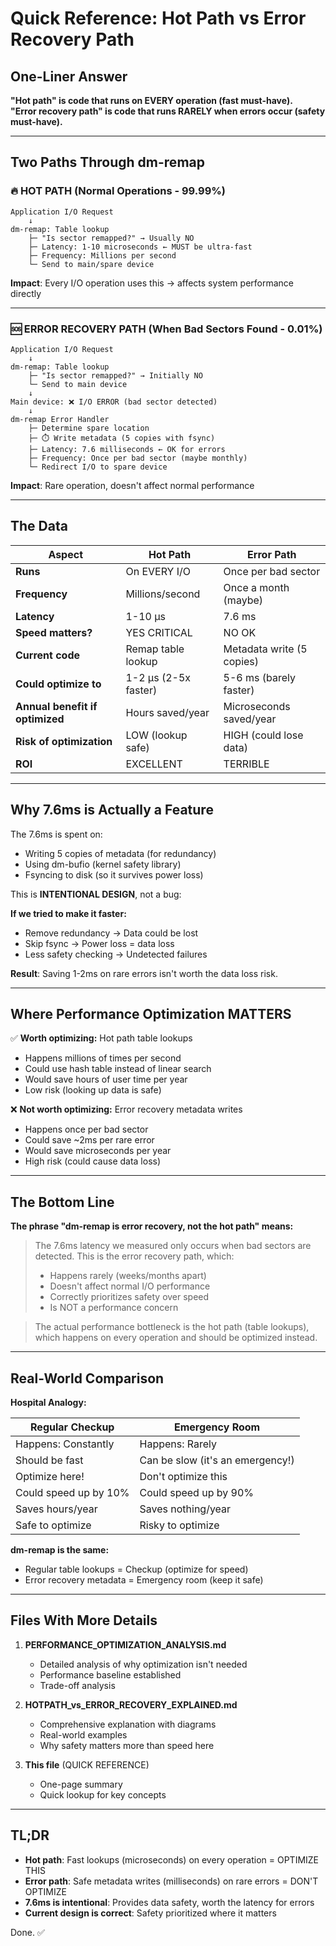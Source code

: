 # Quick Reference: Hot Path vs Error Recovery Path

## One-Liner Answer

**"Hot path" is code that runs on EVERY operation (fast must-have).**  
**"Error recovery path" is code that runs RARELY when errors occur (safety must-have).**

---

## Two Paths Through dm-remap

### 🔥 HOT PATH (Normal Operations - 99.99%)
```
Application I/O Request
    ↓
dm-remap: Table lookup
    ├─ "Is sector remapped?" → Usually NO
    ├─ Latency: 1-10 microseconds ← MUST be ultra-fast
    ├─ Frequency: Millions per second
    └─ Send to main/spare device
```

**Impact**: Every I/O operation uses this → affects system performance directly

---

### 🆘 ERROR RECOVERY PATH (When Bad Sectors Found - 0.01%)
```
Application I/O Request
    ↓
dm-remap: Table lookup
    ├─ "Is sector remapped?" → Initially NO
    └─ Send to main device
    ↓
Main device: ❌ I/O ERROR (bad sector detected)
    ↓
dm-remap Error Handler
    ├─ Determine spare location
    ├─ ⏱️ Write metadata (5 copies with fsync)
    ├─ Latency: 7.6 milliseconds ← OK for errors
    ├─ Frequency: Once per bad sector (maybe monthly)
    └─ Redirect I/O to spare device
```

**Impact**: Rare operation, doesn't affect normal performance

---

## The Data

| Aspect | Hot Path | Error Path |
|--------|----------|-----------|
| **Runs** | On EVERY I/O | Once per bad sector |
| **Frequency** | Millions/second | Once a month (maybe) |
| **Latency** | 1-10 μs | 7.6 ms |
| **Speed matters?** | YES CRITICAL | NO OK |
| **Current code** | Remap table lookup | Metadata write (5 copies) |
| **Could optimize to** | 1-2 μs (2-5x faster) | 5-6 ms (barely faster) |
| **Annual benefit if optimized** | Hours saved/year | Microseconds saved/year |
| **Risk of optimization** | LOW (lookup safe) | HIGH (could lose data) |
| **ROI** | EXCELLENT | TERRIBLE |

---

## Why 7.6ms is Actually a Feature

The 7.6ms is spent on:
- Writing 5 copies of metadata (for redundancy)
- Using dm-bufio (kernel safety library)
- Fsyncing to disk (so it survives power loss)

This is **INTENTIONAL DESIGN**, not a bug:

**If we tried to make it faster:**
- Remove redundancy → Data could be lost
- Skip fsync → Power loss = data loss
- Less safety checking → Undetected failures

**Result**: Saving 1-2ms on rare errors isn't worth the data loss risk.

---

## Where Performance Optimization MATTERS

✅ **Worth optimizing:** Hot path table lookups
- Happens millions of times per second
- Could use hash table instead of linear search
- Would save hours of user time per year
- Low risk (looking up data is safe)

❌ **Not worth optimizing:** Error recovery metadata writes
- Happens once per bad sector
- Could save ~2ms per rare error
- Would save microseconds per year
- High risk (could cause data loss)

---

## The Bottom Line

**The phrase "dm-remap is error recovery, not the hot path" means:**

> The 7.6ms latency we measured only occurs when bad sectors are detected.
> This is the error recovery path, which:
> - Happens rarely (weeks/months apart)
> - Doesn't affect normal I/O performance
> - Correctly prioritizes safety over speed
> - Is NOT a performance concern

> The actual performance bottleneck is the hot path (table lookups),
> which happens on every operation and should be optimized instead.

---

## Real-World Comparison

**Hospital Analogy:**

| Regular Checkup | Emergency Room |
|---|---|
| Happens: Constantly | Happens: Rarely |
| Should be fast | Can be slow (it's an emergency!) |
| Optimize here! | Don't optimize this |
| Could speed up by 10% | Could speed up by 90% |
| Saves hours/year | Saves nothing/year |
| Safe to optimize | Risky to optimize |

**dm-remap is the same:**
- Regular table lookups = Checkup (optimize for speed)
- Error recovery metadata = Emergency room (keep it safe)

---

## Files With More Details

1. **PERFORMANCE_OPTIMIZATION_ANALYSIS.md**
   - Detailed analysis of why optimization isn't needed
   - Performance baseline established
   - Trade-off analysis

2. **HOTPATH_vs_ERROR_RECOVERY_EXPLAINED.md**
   - Comprehensive explanation with diagrams
   - Real-world examples
   - Why safety matters more than speed here

3. **This file** (QUICK REFERENCE)
   - One-page summary
   - Quick lookup for key concepts

---

## TL;DR

- **Hot path**: Fast lookups (microseconds) on every operation = OPTIMIZE THIS
- **Error path**: Safe metadata writes (milliseconds) on rare errors = DON'T OPTIMIZE
- **7.6ms is intentional**: Provides data safety, worth the latency for errors
- **Current design is correct**: Safety prioritized where it matters

Done. ✅

